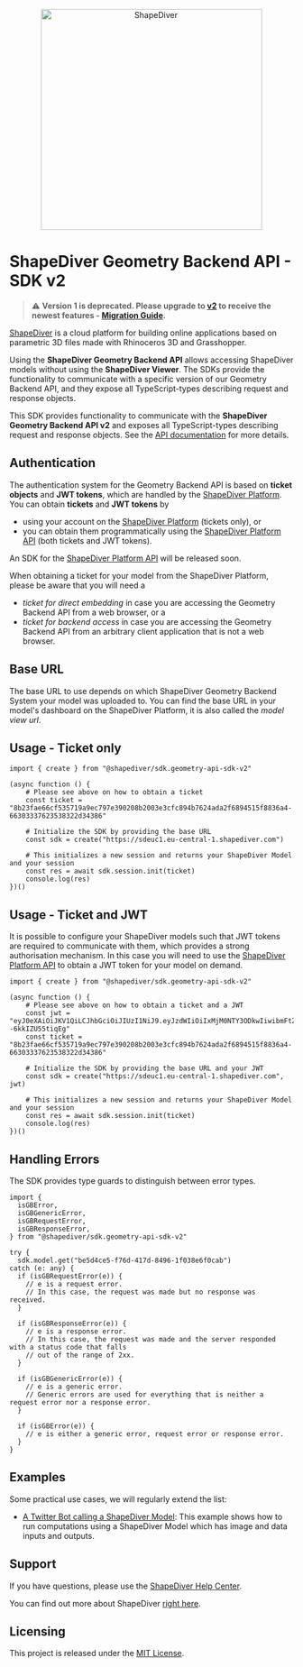 <p align="center">
  <a href="https://www.shapediver.com/">
    <img src="https://sduse1-assets.shapediver.com/production/assets/img/navbar_logo.png" alt="ShapeDiver" width="392" />
  </a>
</p>

# ShapeDiver Geometry Backend API - SDK v2

> :warning: **Version 1 is deprecated. Please upgrade to [v2](https://github.com/shapediver/GeometryBackendSdkTypeScript/tree/master/packages/sdk.geometry-api-sdk-v2) to receive the newest features - [Migration Guide](<https://help.shapediver.com/doc/geometry-backend-sdk-typescript-migration-guide#GeometryBackendSDKTypeScript-MigrationGuide-MigratingfromVersion1.x.xto2.x.x(03/11/2024)>).**

[ShapeDiver](https://www.shapediver.com/) is a cloud platform for building online applications based on parametric 3D files made with Rhinoceros 3D and Grasshopper.

Using the **ShapeDiver Geometry Backend API** allows accessing ShapeDiver models without using the **ShapeDiver Viewer**.
The SDKs provide the functionality to communicate with a specific version of our Geometry Backend API, and they expose all TypeScript-types describing request and response objects.

This SDK provides functionality to communicate with the **ShapeDiver Geometry Backend API v2** and exposes all TypeScript-types describing request and response objects.
See the [API documentation](https://sdeuc1.eu-central-1.shapediver.com/api/v2/docs/) for more details.

## Authentication

The authentication system for the Geometry Backend API is based on **ticket objects** and **JWT tokens**, which are handled by the [ShapeDiver Platform](https://www.shapediver.com/app/).
You can obtain **tickets** and **JWT tokens** by

- using your account on the [ShapeDiver Platform](https://www.shapediver.com/app/) (tickets only), or
- you can obtain them programmatically using the [ShapeDiver Platform API](https://app.shapediver.com/api/documentation) (both tickets and JWT tokens).

An SDK for the [ShapeDiver Platform API](https://app.shapediver.com/api/documentation) will be released soon.

When obtaining a ticket for your model from the ShapeDiver Platform, please be aware that you will need a

- _ticket for direct embedding_ in case you are accessing the Geometry Backend API from a web browser, or a
- _ticket for backend access_ in case you are accessing the Geometry Backend API from an arbitrary client application that is not a web browser.

## Base URL

The base URL to use depends on which ShapeDiver Geometry Backend System your model was uploaded to.
You can find the base URL in your model's dashboard on the ShapeDiver Platform, it is also called the _model view url_.

## Usage - Ticket only

```
import { create } from "@shapediver/sdk.geometry-api-sdk-v2"

(async function () {
    # Please see above on how to obtain a ticket
    const ticket = "8b23fae66cf535719a9ec797e390208b2003e3cfc894b7624ada2f6894515f8836a4-66303337623538322d34386"

    # Initialize the SDK by providing the base URL
    const sdk = create("https://sdeuc1.eu-central-1.shapediver.com")

    # This initializes a new session and returns your ShapeDiver Model and your session
    const res = await sdk.session.init(ticket)
    console.log(res)
})()
```

## Usage - Ticket and JWT

It is possible to configure your ShapeDiver models such that JWT tokens are required to communicate with them, which provides a strong authorisation mechanism.
In this case you will need to use the [ShapeDiver Platform API](https://app.shapediver.com/api/documentation) to obtain a JWT token for your model on demand.

```
import { create } from "@shapediver/sdk.geometry-api-sdk-v2"

(async function () {
    # Please see above on how to obtain a ticket and a JWT
    const jwt = "eyJ0eXAiOiJKV1QiLCJhbGciOiJIUzI1NiJ9.eyJzdWIiOiIxMjM0NTY3ODkwIiwibmFtZSI6Ikp1c3QgYSB0ZXN0IiwiaWF0IjoxNjE4OTExMjcxLCJleHAiOjE2MTg5MTQ4OTcsImp0aSI6IjYzMjA3ODE3LWJiNWQtNDY3Zi04NzRkLWM4N2EyYzAxYmZlZCJ9.S5Ps_Fx5p6aJxdBOJMBKgpf2SIlp--6kkIZU55tiqEg"
    const ticket = "8b23fae66cf535719a9ec797e390208b2003e3cfc894b7624ada2f6894515f8836a4-66303337623538322d34386"

    # Initialize the SDK by providing the base URL and your JWT
    const sdk = create("https://sdeuc1.eu-central-1.shapediver.com", jwt)

    # This initializes a new session and returns your ShapeDiver Model and your session
    const res = await sdk.session.init(ticket)
    console.log(res)
})()
```

## Handling Errors

The SDK provides type guards to distinguish between error types.

```
import {
  isGBError,
  isGBGenericError,
  isGBRequestError,
  isGBResponseError,
} from "@shapediver/sdk.geometry-api-sdk-v2"

try {
  sdk.model.get("be5d4ce5-f76d-417d-8496-1f038e6f0cab")
catch (e: any) {
  if (isGBRequestError(e)) {
    // e is a request error.
    // In this case, the request was made but no response was received.
  }

  if (isGBResponseError(e)) {
    // e is a response error.
    // In this case, the request was made and the server responded with a status code that falls
    // out of the range of 2xx.
  }

  if (isGBGenericError(e)) {
    // e is a generic error.
    // Generic errors are used for everything that is neither a request error nor a response error.
  }

  if (isGBError(e)) {
    // e is either a generic error, request error or response error.
  }
}
```

## Examples

Some practical use cases, we will regularly extend the list:

- [A Twitter Bot calling a ShapeDiver Model](https://github.com/shapediver/ServerlessExample-TwitterBot):
  This example shows how to run computations using a ShapeDiver Model which has image and data inputs and outputs.

## Support

If you have questions, please use the [ShapeDiver Help Center](https://help.shapediver.com/).

You can find out more about ShapeDiver [right here](https://www.shapediver.com/).

## Licensing

This project is released under the [MIT License](https://github.com/shapediver/GeometryBackendSdkTypeScript/blob/master/packages/sdk.geometry-api-sdk-v2/LICENSE).
